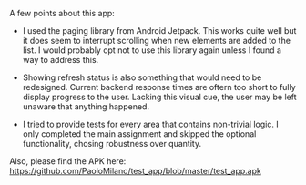 A few points about this app:

   - I used the paging library from Android Jetpack. This works quite well but it does seem to interrupt scrolling when new elements are added to the list. I would probably opt not to use this library again unless I found a way to address this.

   - Showing refresh status is also something that would need to be redesigned. Current backend response times are oftern too short to fully display progress to the user. Lacking this visual cue, the user may be left unaware that anything happened.

   - I tried to provide tests for every area that contains non-trivial logic. I only completed the main assignment and skipped the optional functionality, chosing robustness over quantity.

Also, please find the APK here: https://github.com/PaoloMilano/test_app/blob/master/test_app.apk
